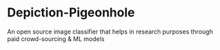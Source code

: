 # Depiction-Pigeonhole
An open source image classifier that helps in research purposes through paid crowd-sourcing &amp; ML models

